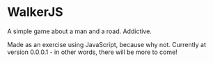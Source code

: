 # WalkerJS

A simple game about a man and a road. Addictive.

Made as an exercise using JavaScript, because why not. Currently at version 0.0.0.1 - in other words, there will be more to come!
